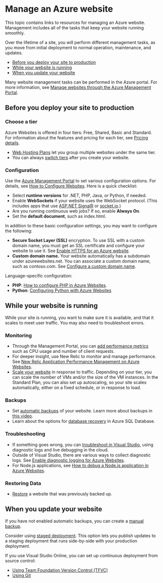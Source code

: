 <properties 
	pageTitle="Manage an Azure website" 
	description="Links to resources for managing a Microsoft Azure website." 
	services="web-sites" 
	documentationCenter="" 
	authors="MikeWasson" 
	manager="wpickett" 
	editor=""/>

<tags 
	ms.service="web-sites" 
	ms.workload="web" 
	ms.tgt_pltfrm="na" 
	ms.devlang="na" 
	ms.topic="article" 
	ms.date="02/23/2015" 
	ms.author="mwasson"/>

# Manage an Azure website

This topic contains links to resources for managing an Azure website. Management includes all of the tasks that keep your website running smoothly. 

Over the lifetime of a site, you will perform different management tasks, as you move from initial deployment to normal operation, maintenance, and updates.

- [Before you deploy your site to production]
- [While your website is running]
- [When you update your website]

Many website management tasks can be performed in the Azure portal. For more information, see [Manage websites through the Azure Management Portal](web-sites-manage.md).

## Before you deploy your site to production

### Choose a tier

Azure Websites is offered in four tiers: Free, Shared, Basic and Standard. For information about the features and pricing for each tier, see [Pricing details](http://azure.microsoft.com/pricing/details/websites/). 

- [Web Hosting Plans](http://azure.microsoft.com/documentation/articles/azure-web-sites-web-hosting-plans-in-depth-overview) let you group multiple websites under the same tier.
- You can always [switch tiers](web-sites-scale.md) after you create your website.

### Configuration

Use the [Azure Management Portal](https://manage.windowsazure.com/) to set various configuration options. For details, see [How to Configure Websites](web-sites-configure.md). Here is a quick checklist:

- Select **runtime versions** for .NET, PHP, Java, or Python, if needed.
- Enable **WebSockets** if your website uses the WebSocket protocol. (This includes apps that use [ASP.NET SignalR](http://www.asp.net/signalr) or [socket.io](web-sites-nodejs-chat-app-socketio.md).)
- Are you running continuous web jobs? If so, enable **Always On**.
- Set the **default document**, such as index.html.

In addition to these basic configuration settings, you may want to configure the following:

- **Secure Socket Layer (SSL)** encryption. To use SSL with a custom domain name, you must get an SSL certificate and configure your website to use it. See [Enable HTTPS for an Azure website](web-sites-configure-ssl-certificate.md).
- **Custom domain name.** Your website automatically has a subdomain under azurewebsites.net. You can associate a custom domain name, such as contoso.com. See [Configure a custom domain name](web-sites-custom-domain-name.md).

Language-specific configuration:

- **PHP**: [How to configure PHP in Azure Websites](web-sites-php-configure.md).
- **Python**: [Configuring Python with Azure Websites](web-sites-python-configure.md)


## While your website is running

While your site is running, you want to make sure it is available, and that it scales to meet user traffic. You may also need to troubleshoot errors.

### Monitoring

- Through the Management Portal, you can [add performance metrics](http://azure.microsoft.com/documentation/articles/web-sites-monitor) such as CPU usage and number of client requests.
- For deeper insight, use New Relic to monitor and manage performance. See [New Relic Application Performance Management on Azure Websites](store-new-relic-web-sites-dotnet-application-performance-management.md).
- [Scale your website](web-sites-scale.md) in response to traffic. Depending on your tier, you can scale the number of VMs and/or the size of the VM instances. In the Standard Plan, you can also set up autoscaling, so your site scales automatically, either on a fixed schedule, or in response to load.  
 
### Backups

- Set [automatic backups](web-sites-backup.md) of your website. Learn more about backups in [this video](http://azure.microsoft.com/documentation/videos/azure-websites-automatic-and-easy-backup/).
- Learn about the options for [database recovery](http://msdn.microsoft.com/library/azure/hh852669.aspx) in Azure SQL Database.

### Troubleshooting

- If something goes wrong, you can [troubleshoot in Visual Studio](web-sites-dotnet-troubleshoot-visual-studio.md#remotedebug), using diagnostic logs and live debugging in the cloud. 
- Outside of Visual Studio, there are various ways to collect diagnostic logs. See [Enable diagnostic logging for Azure Websites](web-sites-enable-diagnostic-log.md).
- For Node.js applications, see [How to debug a Node.js application in Azure Websites](web-sites-nodejs-debug.md).

### Restoring Data

- [Restore](web-sites-restore.md) a website that was previously backed up.


## When you update your website

If you have not enabled automatic backups, you can create a [manual backup](web-sites-backup.md).

Consider using [staged deployment](web-sites-staged-publishing.md). This option lets you publish updates to a staging deployment that runs side-by-side with your production deployment. 

If you use Visual Studio Online, you can set up continuous deployment from source control:

- [Using Team Foundation Version Control (TFVC)](cloud-services-continuous-delivery-use-vso.md) 
- [Using Git](cloud-services-continuous-delivery-use-vso-git.md)
 

 
<!-- Anchors. -->


[Before you deploy your site to production]: #before-you-deploy-your-site-to-production
[While your website is running]: #while-your-website-is-running
[When you update your website]: #when-you-update-your-website

 